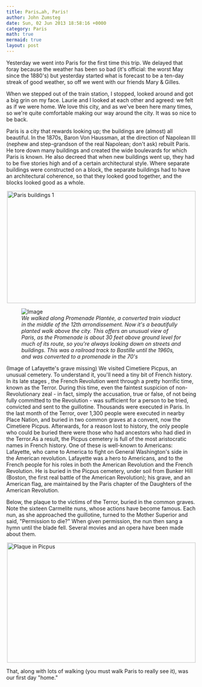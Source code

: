 ```yaml
---
title: Paris…ah, Paris!
author: John Zumsteg
date: Sun, 02 Jun 2013 18:58:16 +0000
category: Paris
math: true
mermaid: true
layout: post
---
```

Yesterday we went into Paris for the first time this trip. We delayed that foray because the weather has been so bad (it's official: the worst May since the 1880's) but yesterday started what is forecast to be a ten-day streak of good weather, so off we went with our friends Mary &amp; Gilles.

When we stepped out of the train station, I stopped, looked around and got a big grin on my face. Laurie and I looked at each other and agreed: we felt as if we were home. We love this city, and as we've been here many times, so we're quite comfortable making our way around the city. It was so nice to be back.

Paris is a city that rewards looking up; the buildings are (almost) all beautiful. In the 1870s, Baron Von Haussman, at the direction of Napolean III (nephew and step-grandson of the real Napolean; don't ask) rebuilt Paris. He tore down many buildings and created the wide boulevards for which Paris is known. He also decreed that when new buildings went up, they had to be five stories high and of a certain architectural style. Where separate buildings were constructed on a block, the separate buildings had to have an architectural coherence, so that they looked good together, and the blocks looked good as a whole.

<img style="display: block; margin-left: auto; margin-right: auto;" title="Paris buildings 1.jpg" src="http:/assets/images/2013/06/Paris-buildings-1.jpg" alt="Paris buildings 1" width="500" height="297" border="0" />

<figure class = "portrait">
	<img src="{{"/assets/images/2013/06/Promenade-Plantee.jpg" | prepend: site.baseurl  }}" alt="Image" />
	<figcaption><em>We walked along Promenade Plantée, a converted train viaduct in the middle of the 12th arrondissement. Now it's a beautifully planted walk above the city. This offers an unusual view of Paris, as the Promenade is about 30 feet above ground level for much of its route, so you're always looking down on streets and buildings. This was a railroad track to Bastille until the 1960s, and was converted to a promenade in the 70's</em></figcaption>
</figure>
(Image of Lafayette's grave missing)
We visited Cimetiere Picpus, an unusual cemetery. To understand it, you'll need a tiny bit of French history. In its late stages , the French Revolution went through a pretty horrific time, known as the Terror. During this time, even the faintest suspicion of non-Revolutionary zeal - in fact, simply the accusation, true or false, of not being fully committed to the Revolution - was sufficient for a person to be tried, convicted and sent to the guillotine. Thousands were executed in Paris. In the last month of the Terror, over 1,300 people were executed in nearby Place Nation, and buried in two common graves at a convent, now the Cimetiere Picpus. Afterwards, for a reason lost to history, the only people who could be buried there were those who had ancestors who had died in the Terror.As a result, the Picpus cemetery is full of the most aristocratic names in French history. One of these is well-known to Americans: Lafayette, who came to America to fight on General Washington's side in the American revolution. Lafayette was a hero to Americans, and to the French people for his roles in both the American Revolution and the French Revolution. He is buried in the Picpus cemetery, under soil from Bunker Hill (Boston, the first real battle of the American Revolution); his grave, and an American flag, are maintained by the Paris chapter of the Daughters of the American Revolution.</td>

Below, the plaque to the victims of the Terror, buried in the common graves. Note the sixteen Carmelite nuns, whose actions have become famous. Each nun, as she approached the guillotine, turned to the Mother Superior and said, "Permission to die?" When given permission, the nun then sang a hymn until the blade fell. Several movies and an opera have been made about them.

<img style="display: block; margin-left: auto; margin-right: auto;" title="Plaque in Picpus.jpg" src="http:/assets/images/2013/06/Plaque-in-Picpus.jpg" alt="Plaque in Picpus" width="500" height="318" border="0" />

That, along with lots of walking (you must walk Paris to really see it), was our first day "home."
